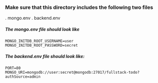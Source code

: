 ### Make sure that this directory includes the following two files

. mongo.env
. backend.env

##### The mongo.env file should look like
```
MONGO_INITDB_ROOT_USERNAME=user
MONGO_INITDB_ROOT_PASSWORD=secret
```

##### The backend.env file should look like:

```
PORT=80
MONGO_URI=mongodb://user:secret@mongodb:27017/fullstack-todo?authSource=admin
```
